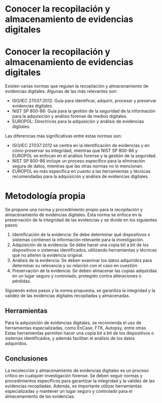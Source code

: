 # Conocer la recopilación y almacenamiento de evidencias digitales

# Conocer la recopilación y almacenamiento de evidencias digitales

Existen varias normas que regulan la recopilación y almacenamiento de evidencias digitales. Algunas de las más relevantes son:

- ISO/IEC 27037:2012: Guía para identificar, adquirir, procesar y preservar evidencias digitales.
- NIST SP 800-86: Guía para la gestión de la seguridad de la información para la adquisición y análisis forense de medios digitales.
- EUROPOL: Directrices para la adquisición y análisis de evidencias digitales.

Las diferencias más significativas entre estas normas son:

- ISO/IEC 27037:2012 se centra en la identificación de evidencias y en cómo preservar su integridad, mientras que NIST SP 800-86 y EUROPOL se enfocan en el análisis forense y la gestión de la seguridad.
- NIST SP 800-86 incluye un proceso específico para la eliminación segura de datos, mientras que las otras normas no lo mencionan.
- EUROPOL es más específica en cuanto a las herramientas y técnicas recomendadas para la adquisición y análisis de evidencias digitales.

# Metodología propia

Se propone una norma y procedimiento propio para la recopilación y almacenamiento de evidencias digitales. Esta norma se enfoca en la preservación de la integridad de las evidencias y se divide en los siguientes pasos:

1. Identificación de la evidencia: Se debe determinar qué dispositivos o sistemas contienen la información relevante para la investigación.
2. Adquisición de la evidencia: Se debe hacer una copia bit a bit de los dispositivos o sistemas identificados, utilizando herramientas y técnicas que no alteren la evidencia original.
3. Análisis de la evidencia: Se deben examinar los datos adquiridos para determinar su relevancia y su relación con el caso en cuestión.
4. Preservación de la evidencia: Se deben almacenar las copias adquiridas en un lugar seguro y controlado, protegido contra alteraciones o pérdidas.

Siguiendo estos pasos y la norma propuesta, se garantiza la integridad y la validez de las evidencias digitales recopiladas y almacenadas.

## Herramientas

Para la adquisición de evidencias digitales, se recomienda el uso de herramientas especializadas, como EnCase, FTK, Autopsy, entre otras. Estas herramientas permiten hacer una copia bit a bit de los dispositivos o sistemas identificados, y además facilitan el análisis de los datos adquiridos.

## Conclusiones

La recolección y almacenamiento de evidencias digitales es un proceso crítico en cualquier investigación forense. Se deben seguir normas y procedimientos específicos para garantizar la integridad y la validez de las evidencias recopiladas. Además, es importante utilizar herramientas especializadas y mantener un lugar seguro y controlado para el almacenamiento de las evidencias.